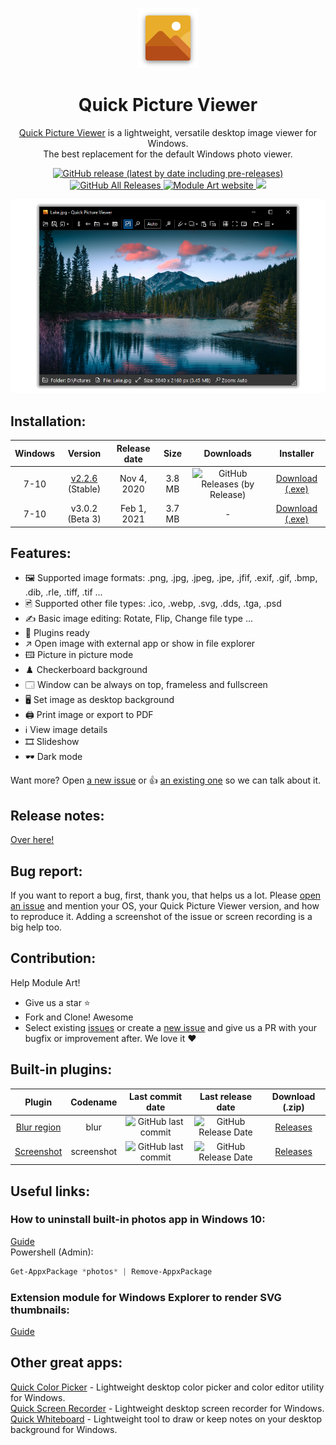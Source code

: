 <p align="center">
  <img src="/quick-picture-viewer/resources/imgs/picture96.png">
</p>
<h1 align="center">Quick Picture Viewer</h1>

<p align="center">
  <a href="https://moduleart.github.io/quick-picture-viewer/">Quick Picture Viewer</a> is a lightweight, versatile desktop image viewer for Windows.<br>The best replacement for the default Windows photo viewer.
</p>

<p align="center">
  <a href="https://github.com/ModuleArt/quick-picture-viewer/releases">
    <img alt="GitHub release (latest by date including pre-releases)" src="https://img.shields.io/github/v/release/moduleart/quick-picture-viewer?include_prereleases">
    <img alt="GitHub All Releases" src="https://img.shields.io/github/downloads/ModuleArt/quick-picture-viewer/total">
  </a>
  <a href="https://moduleart.github.io">
    <img alt="Module Art website" src="https://img.shields.io/badge/www-moduleart-%2300BCD4">
  </a>
  <a alt="Trello roadmap" href="https://trello.com/b/mFgTs747/quick-picture-viewer">
    <img src="https://img.shields.io/badge/planner-trello-%230079BF" />
  </a>
</p>

<p align="center">	
  <a href="https://moduleart.github.io/quick-picture-viewer">
    <img src="/docs/screenshots/main.png">
  </a>
</p>

## Installation:

| Windows | Version | Release date | Size | Downloads | Installer |
| :---: | :---: | :---: | :---: | :---: | :---: |
| 7-10 | <a href="https://github.com/ModuleArt/quick-picture-viewer/releases/tag/v2.2.6">v2.2.6</a> (Stable) | Nov 4, 2020 | 3.8 MB | ![GitHub Releases (by Release)](https://img.shields.io/github/downloads/ModuleArt/quick-picture-viewer/v2.2.6/total?label=latest%40v2.2.6) | <a href="https://github.com/ModuleArt/quick-picture-viewer/releases/download/v2.2.6/QuickPictureViewer-Setup.exe">Download (.exe)</a> |
| 7-10 | v3.0.2 (Beta 3) | Feb 1, 2021 | 3.7 MB | - | <a href="https://github.com/ModuleArt/quick-picture-viewer/raw/master/inno-setup/beta/v3.0.2-beta3.exe">Download (.exe)</a> |

## Features:

* 🖼️ Supported image formats: .png, .jpg, .jpeg, .jpe, .jfif, .exif, .gif, .bmp, .dib, .rle, .tiff, .tif ...
* 🖻 Supported other file types: .ico, .webp, .svg, .dds, .tga, .psd
* ✍️ Basic image editing: Rotate, Flip, Change file type ...
* 🧩 Plugins ready
* ↗️ Open image with external app or show in file explorer
* 🖽 Picture in picture mode
* ♟️ Checkerboard background
* 🗔 Window can be always on top, frameless and fullscreen
* 🖥️ Set image as desktop background
* 🖨️ Print image or export to PDF
* ℹ️ View image details
* 🎞️ Slideshow
* 🕶️ Dark mode

Want more? Open <a href="https://github.com/ModuleArt/quick-picture-viewer/issues/new">a new issue</a> or 👍 <a href="https://github.com/ModuleArt/quick-picture-viewer/issues">an existing one</a> so we can talk about it.

## Release notes:

<a href="https://github.com/ModuleArt/quick-picture-viewer/releases">Over here!</a>

## Bug report:

If you want to report a bug, first, thank you, that helps us a lot. Please <a href="https://github.com/ModuleArt/quick-picture-viewer/issues/new">open an issue</a> and mention your OS, your Quick Picture Viewer version, and how to reproduce it. Adding a screenshot of the issue or screen recording is a big help too.

## Contribution:

Help Module Art!

* Give us a star ⭐
* Fork and Clone! Awesome
* Select existing <a href="https://github.com/ModuleArt/quick-picture-viewer/issues">issues</a> or create a <a href="https://github.com/ModuleArt/quick-picture-viewer/issues/new">new issue</a> and give us a PR with your bugfix or improvement after. We love it ❤

## Built-in plugins:

| Plugin | Codename | Last commit date | Last release date | Download (.zip) |
| :---: | :---: | :---: | :---: | :---: |
| <a href="https://github.com/ModuleArt/qpv-plugins#blur">Blur region</a> | blur | ![GitHub last commit](https://img.shields.io/github/last-commit/ModuleArt/qpv-plugins) | ![GitHub Release Date](https://img.shields.io/github/release-date/ModuleArt/qpv-plugins) | <a href="https://github.com/ModuleArt/qpv-plugins/releases/">Releases</a> |
| <a href="https://github.com/ModuleArt/qpv-plugins#screenshot">Screenshot</a> | screenshot | ![GitHub last commit](https://img.shields.io/github/last-commit/ModuleArt/qpv-plugins) | ![GitHub Release Date](https://img.shields.io/github/release-date/ModuleArt/qpv-plugins) | <a href="https://github.com/ModuleArt/qpv-plugins/releases/">Releases</a> |

## Useful links:

### How to uninstall built-in photos app in Windows 10:
<a href="https://www.howtogeek.com/224798/how-to-uninstall-windows-10s-built-in-apps-and-how-to-reinstall-them/">Guide</a><br>
Powershell (Admin):

```powershell
Get-AppxPackage *photos* | Remove-AppxPackage
```

### Extension module for Windows Explorer to render SVG thumbnails:
<a href="https://github.com/tibold/svg-explorer-extension/">Guide</a>

## Other great apps:

<a href="https://github.com/ModuleArt/quick-color-picker/">Quick Color Picker</a> - Lightweight desktop color picker and color editor utility for Windows.<br>
<a href="https://github.com/ModuleArt/quick-screen-recorder/">Quick Screen Recorder</a> - Lightweight desktop screen recorder for Windows.<br>
<a href="https://github.com/ModuleArt/quick-whiteboard/">Quick Whiteboard</a> - Lightweight tool to draw or keep notes on your desktop background for Windows.
